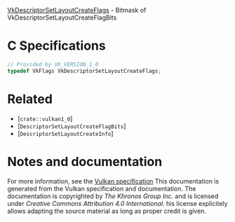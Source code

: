 [VkDescriptorSetLayoutCreateFlags](https://www.khronos.org/registry/vulkan/specs/1.3-extensions/man/html/VkDescriptorSetLayoutCreateFlags.html) - Bitmask of VkDescriptorSetLayoutCreateFlagBits

# C Specifications
```c
// Provided by VK_VERSION_1_0
typedef VkFlags VkDescriptorSetLayoutCreateFlags;
```

# Related
- [`crate::vulkan1_0`]
- [`DescriptorSetLayoutCreateFlagBits`]
- [`DescriptorSetLayoutCreateInfo`]

# Notes and documentation
For more information, see the [Vulkan specification](https://www.khronos.org/registry/vulkan/specs/1.3-extensions/html/vkspec.html)
This documentation is generated from the Vulkan specification and documentation.
The documentation is copyrighted by *The Khronos Group Inc.* and is licensed under *Creative Commons Attribution 4.0 International*.
his license explicitely allows adapting the source material as long as proper credit is given.
        